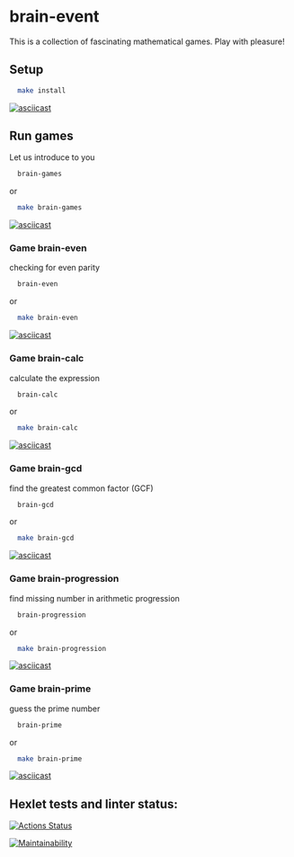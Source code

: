 # brain-event
This is a collection of fascinating mathematical games. Play with pleasure!
## Setup
```bash
  make install
```
[![asciicast](https://asciinema.org/a/634467.svg)](https://asciinema.org/a/634467)

## Run games
Let us introduce to you
```bash
  brain-games
```
or
```bash
  make brain-games
```
[![asciicast](https://asciinema.org/a/634468.svg)](https://asciinema.org/a/634468)
### Game brain-even
checking for even parity
```bash
  brain-even
```
or
```bash
  make brain-even
```
[![asciicast](https://asciinema.org/a/634469.svg)](https://asciinema.org/a/634469)

### Game brain-calc
calculate the expression
```bash
  brain-calc
```
or
```bash
  make brain-calc
```
[![asciicast](https://asciinema.org/a/634471.svg)](https://asciinema.org/a/634471)
### Game brain-gcd
find the greatest common factor (GCF)
```bash
  brain-gcd
```
or
```bash
  make brain-gcd
```
[![asciicast](https://asciinema.org/a/634472.svg)](https://asciinema.org/a/634472)
### Game brain-progression
find missing number in arithmetic progression
```bash
  brain-progression
```
or
```bash
  make brain-progression
```
[![asciicast](https://asciinema.org/a/634473.svg)](https://asciinema.org/a/634473)
### Game brain-prime
guess the prime number
```bash
  brain-prime
```
or
```bash
  make brain-prime
```
[![asciicast](https://asciinema.org/a/634474.svg)](https://asciinema.org/a/634474)
## Hexlet tests and linter status:
[![Actions Status](https://github.com/Padavan-itbeard/fullstack-javascript-project-44/actions/workflows/hexlet-check.yml/badge.svg)](https://github.com/Padavan-itbeard/fullstack-javascript-project-44/actions)

[![Maintainability](https://api.codeclimate.com/v1/badges/8e363829c96800356bf6/maintainability)](https://codeclimate.com/github/Padavan-itbeard/fullstack-javascript-project-44/maintainability)